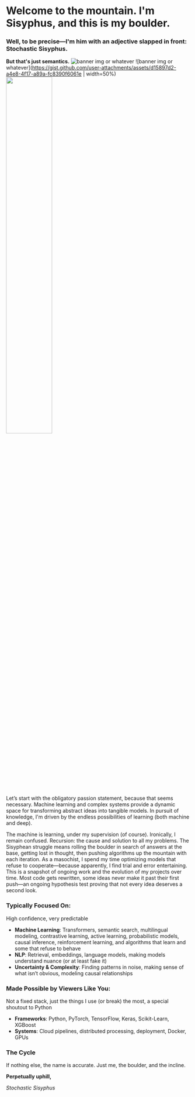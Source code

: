 # Welcome to the mountain. I'm Sisyphus, and this is my boulder.
### Well, to be precise—I'm him with an adjective slapped in front: Stochastic Sisyphus. 
**But that's just semantics.** 
![banner img or whatever](https://gist.github.com/user-attachments/assets/d15897d2-a4e8-4f17-a89a-fc8390f6061e)
![banner img or whatever](https://gist.github.com/user-attachments/assets/d15897d2-a4e8-4f17-a89a-fc8390f6061e | width=50%)
<img src="https://gist.github.com/user-attachments/assets/d15897d2-a4e8-4f17-a89a-fc8390f6061e" width="50%">


Let’s start with the obligatory passion statement, because that seems necessary. Machine learning and complex systems provide a dynamic space for transforming abstract ideas into tangible models. In pursuit of knowledge, I'm driven by the endless possibilities of learning (both machine and deep).

The machine is learning, under my supervision (of course). Ironically, I remain confused. Recursion: the cause and solution to all my problems. The Sisyphean struggle means rolling the boulder in search of answers at the base, getting lost in thought, then pushing algorithms up the mountain with each iteration. As a masochist, I spend my time optimizing models that refuse to cooperate—because apparently, I find trial and error entertaining. This is a snapshot of ongoing work and the evolution of my projects over time. Most code gets rewritten, some ideas never make it past their first push—an ongoing hypothesis test proving that not every idea deserves a second look.
### Typically Focused On:
High confidence, very predictable
- **Machine Learning**: Transformers, semantic search, multilingual modeling, contrastive learning, active learning, probabilistic models, causal inference, reinforcement learning, and algorithms that learn and some that refuse to behave
- **NLP**: Retrieval, embeddings, language models, making models understand nuance (or at least fake it)
- **Uncertainty & Complexity**:  Finding patterns in noise, making sense of what isn’t obvious, modeling causal relationships
### Made Possible by Viewers Like You:
Not a fixed stack, just the things I use (or break) the most, a special shoutout to Python
- **Frameworks**: Python, PyTorch, TensorFlow, Keras, Scikit-Learn, XGBoost
- **Systems**: Cloud pipelines, distributed processing, deployment, Docker, GPUs
### The Cycle
If nothing else, the name is accurate. Just me, the boulder, and the incline.

**Perpetually uphill,**

*Stochastic Sisyphus*
